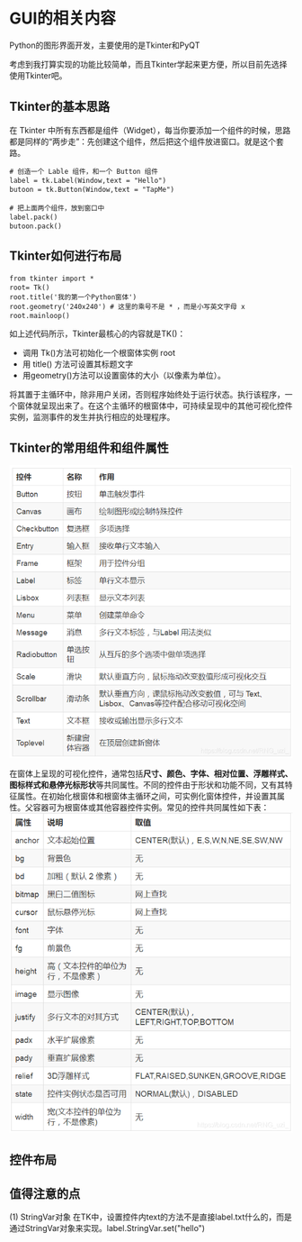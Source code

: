 # GUI的相关内容
Python的图形界面开发，主要使用的是Tkinter和PyQT

考虑到我打算实现的功能比较简单，而且Tkinter学起来更方便，所以目前先选择使用Tkinter吧。

## Tkinter的基本思路
在 Tkinter 中所有东西都是组件（Widget），每当你要添加一个组件的时候，思路都是同样的“两步走”：先创建这个组件，然后把这个组件放进窗口。就是这个套路。

```
# 创造一个 Lable 组件，和一个 Button 组件
label = tk.Label(Window,text = "Hello")
butoon = tk.Button(Window,text = "TapMe")

# 把上面两个组件，放到窗口中
label.pack()
butoon.pack()
```

## Tkinter如何进行布局
```
from tkinter import *
root= Tk()
root.title('我的第一个Python窗体')
root.geometry('240x240') # 这里的乘号不是 * ，而是小写英文字母 x
root.mainloop()
```
如上述代码所示，Tkinter最核心的内容就是TK()：
- 调用 Tk()方法可初始化一个根窗体实例 root 
- 用 title() 方法可设置其标题文字
- 用geometry()方法可以设置窗体的大小（以像素为单位）。

将其置于主循环中，除非用户关闭，否则程序始终处于运行状态。执行该程序，一个窗体就呈现出来了。在这个主循环的根窗体中，可持续呈现中的其他可视化控件实例，监测事件的发生并执行相应的处理程序。

## Tkinter的常用组件和组件属性
![常用组件](../DailyMission/photos/常用控件.png)

在窗体上呈现的可视化控件，通常包括**尺寸、颜色、字体、相对位置、浮雕样式、图标样式和悬停光标形状**等共同属性。不同的控件由于形状和功能不同，又有其特征属性。在初始化根窗体和根窗体主循环之间，可实例化窗体控件，并设置其属性。父容器可为根窗体或其他容器控件实例。常见的控件共同属性如下表：
![组件属性](../DailyMission/photos/控件属性.png)

## 控件布局




## 值得注意的点

(1) StringVar对象
在TK中，设置控件内text的方法不是直接label.txt什么的，而是通过StringVar对象来实现。label.StringVar.set("hello")

